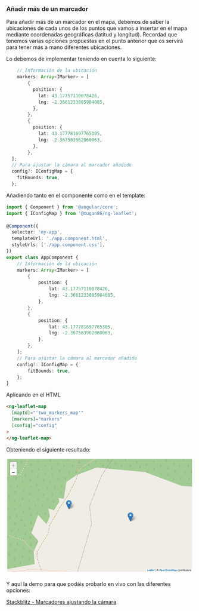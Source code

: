 ### Añadir más de un marcador

Para añadir más de un marcador en el mapa, debemos de saber la ubicaciones de cada unos de los puntos que vamos a insertar en el mapa mediante coordenadas geográficas (latitud y longitud). Recordad que tenemos varias opciones propuestas en el punto anterior que os servirá para tener más a mano diferentes ubicaciones.

Lo debemos de implementar teniendo en cuenta lo siguiente:

```typescript
    // Información de la ubicación
    markers: Array<IMarker> = [
        {
          position: {
            lat: 43.17757110078426,
            lng: -2.3661233885984085,
          },
        },
        {
          position: {
            lat: 43.177781697765305,
            lng: -2.367583962060063,
          },
        },
  ];
  // Para ajustar la cámara al marcador añadido
  config?: IConfigMap = {
    fitBounds: true,
  };
```

Añadiendo tanto en el componente como en el template:

```typescript
import { Component } from '@angular/core';
import { IConfigMap } from '@mugan86/ng-leaflet';

@Component({
  selector: 'my-app',
  templateUrl: './app.component.html',
  styleUrls: ['./app.component.css'],
})
export class AppComponent {
    // Información de la ubicación
    markers: Array<IMarker> = [
        {
            position: {
                lat: 43.17757110078426,
                lng: -2.3661233885984085,
            },
        },
        {
            position: {
                lat: 43.177781697765305,
                lng: -2.367583962060063,
            },
        },
    ];
    // Para ajustar la cámara al marcador añadido
    config?: IConfigMap = {
        fitBounds: true,
    };
}

```

Aplicando en el HTML

```html
<ng-leaflet-map
  [mapId]="'two_markers_map'"
  [markers]="markers"
  [config]="config"
>
</ng-leaflet-map>
```

Obteniendo el siguiente resultado:

![Markers with fitbounds](https://raw.githubusercontent.com/mugan86/i18n-ng-leaflet-doc/master/.gitbook/assets/06-two-markers-fitbounds.png)

Y aquí la demo para que podáis probarlo en vivo con las diferentes opciones:

[Stackblitz - Marcadores ajustando la cámara](https://stackblitz.com/edit/angular-leaflet-map-with-markers?embed=1&file=src/app/app.component.ts&theme=dark)